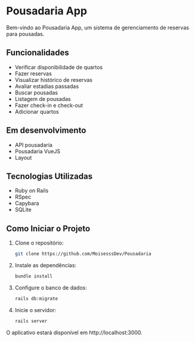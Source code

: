 # Pousadaria App

Bem-vindo ao Pousadaria App, um sistema de gerenciamento de reservas para pousadas.

## Funcionalidades

- Verificar disponibilidade de quartos
- Fazer reservas
- Visualizar histórico de reservas
- Avaliar estadias passadas
- Buscar pousadas
- Listagem de pousadas
- Fazer check-in e check-out
- Adicionar quartos

## Em desenvolvimento

- API pousadaria
- Pousadaria VueJS
- Layout

## Tecnologias Utilizadas

- Ruby on Rails
- RSpec
- Capybara
- SQLite

## Como Iniciar o Projeto

1. Clone o repositório:

   ```bash
   git clone https://github.com/MoisesssDev/Pousadaria
   ```

2. Instale as dependências:

    ```bash
    bundle install
    ```

3. Configure o banco de dados:

    ```bash
    rails db:migrate
    ```


4. Inicie o servidor:

    ```bash
    rails server
    ```


O aplicativo estará disponível em http://localhost:3000.
